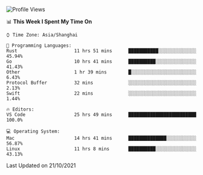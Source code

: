 <!--START_SECTION:waka-->
![Profile Views](http://img.shields.io/badge/Profile%20Views-1-blue)

📊 **This Week I Spent My Time On** 

```text
⌚︎ Time Zone: Asia/Shanghai

💬 Programming Languages: 
Rust                     11 hrs 51 mins      ███████████░░░░░░░░░░░░░░   45.94% 
Go                       10 hrs 41 mins      ██████████░░░░░░░░░░░░░░░   41.43% 
Other                    1 hr 39 mins        █░░░░░░░░░░░░░░░░░░░░░░░░   6.43% 
Protocol Buffer          32 mins             ░░░░░░░░░░░░░░░░░░░░░░░░░   2.13% 
Swift                    22 mins             ░░░░░░░░░░░░░░░░░░░░░░░░░   1.44%

🔥 Editors: 
VS Code                  25 hrs 49 mins      █████████████████████████   100.0%

💻 Operating System: 
Mac                      14 hrs 41 mins      ██████████████░░░░░░░░░░░   56.87% 
Linux                    11 hrs 8 mins       ██████████░░░░░░░░░░░░░░░   43.13%

```


 Last Updated on 21/10/2021
<!--END_SECTION:waka-->
